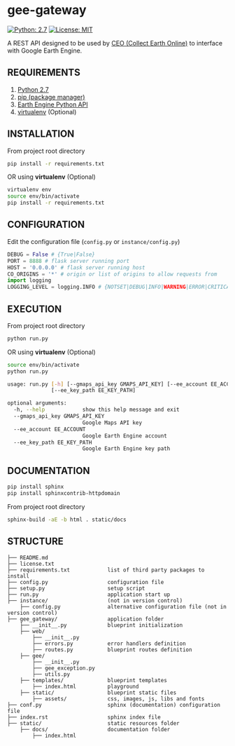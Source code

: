 # gee-gateway

[![Python: 2.7](https://img.shields.io/badge/python-2.7-blue.svg)](https://www.python.org/)
[![License: MIT](https://img.shields.io/badge/License-MIT-yellow.svg)](https://opensource.org/licenses/MIT)

A REST API designed to be used by [CEO (Collect Earth Online)](https://github.com/openforis/collect-earth-online) to interface with Google Earth Engine.

## REQUIREMENTS

1. [Python 2.7](https://www.python.org/)
2. [pip (package manager)](https://github.com/pypa/pip)
3. [Earth Engine Python API](https://developers.google.com/earth-engine/python_install)
4. [virtualenv](https://pypi.python.org/pypi/virtualenv) (Optional)

## INSTALLATION

From project root directory

```bash
pip install -r requirements.txt
```

OR using **virtualenv** (Optional)

```bash
virtualenv env
source env/bin/activate
pip install -r requirements.txt
```

## CONFIGURATION

Edit the configuration file (`config.py` or `instance/config.py`)


```python
DEBUG = False # {True|False}
PORT = 8888 # flask server running port
HOST = '0.0.0.0' # flask server running host
CO_ORIGINS = '*' # origin or list of origins to allow requests from
import logging
LOGGING_LEVEL = logging.INFO # {NOTSET|DEBUG|INFO|WARNING|ERROR|CRITICAL}
```

## EXECUTION

From project root directory

```bash
python run.py
```

OR using **virtualenv** (Optional)

```bash
source env/bin/activate
python run.py
```

```bash
usage: run.py [-h] [--gmaps_api_key GMAPS_API_KEY] [--ee_account EE_ACCOUNT]
              [--ee_key_path EE_KEY_PATH]

optional arguments:
  -h, --help            show this help message and exit
  --gmaps_api_key GMAPS_API_KEY
                        Google Maps API key
  --ee_account EE_ACCOUNT
                        Google Earth Engine account
  --ee_key_path EE_KEY_PATH
                        Google Earth Engine key path
```

## DOCUMENTATION

```bash
pip install sphinx
pip install sphinxcontrib-httpdomain
```

From project root directory

```bash
sphinx-build -aE -b html . static/docs
```

## STRUCTURE

    ├── README.md
    ├── license.txt
    ├── requirements.txt            list of third party packages to install
    ├── config.py                   configuration file
    ├── setup.py                    setup script
    ├── run.py                      application start up
    ├── instance/                   (not in version control)
        ├── config.py               alternative configuration file (not in version control)
    ├── gee_gateway/                application folder
        ├── __init__.py             blueprint initialization
        ├── web/
            ├── __init__.py
            ├── errors.py           error handlers definition
            ├── routes.py           blueprint routes definition
        ├── gee/
            ├── __init__.py
            ├── gee_exception.py
            ├── utils.py
        ├── templates/              blueprint templates
            ├── index.html          playground
        ├── static/                 blueprint static files
            ├── assets/             css, images, js, libs and fonts
    ├── conf.py                     sphinx (documentation) configuration file
    ├── index.rst                   sphinx index file
    ├── static/                     static resources folder
        ├── docs/                   documentation folder
            ├── index.html